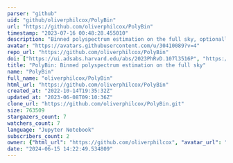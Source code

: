 ```yaml
---
parser: "github"
uid: "github/oliverphilcox/PolyBin"
url: "https://github.com/oliverphilcox/PolyBin"
timestamp: "2023-07-16 00:48:28.455010"
description: "Binned polyspectrum estimation on the full sky, optionally polarized and mask-deconvolved"
avatar: "https://avatars.githubusercontent.com/u/30410089?v=4"
repo_url: "https://github.com/oliverphilcox/PolyBin"
doi: ["https://ui.adsabs.harvard.edu/abs/2023PhRvD.107l3516P", "https://ui.adsabs.harvard.edu/abs/2023ascl.soft07020P/abstract"]
title: "PolyBin: Binned polyspectrum estimation on the full sky"
name: "PolyBin"
full_name: "oliverphilcox/PolyBin"
html_url: "https://github.com/oliverphilcox/PolyBin"
created_at: "2022-10-14T19:35:32Z"
updated_at: "2023-06-08T09:10:36Z"
clone_url: "https://github.com/oliverphilcox/PolyBin.git"
size: 763509
stargazers_count: 7
watchers_count: 7
language: "Jupyter Notebook"
subscribers_count: 2
owner: {"html_url": "https://github.com/oliverphilcox", "avatar_url": "https://avatars.githubusercontent.com/u/30410089?v=4", "login": "oliverphilcox", "type": "User"}
date: "2024-06-15 14:22:49.534809"
---
```

